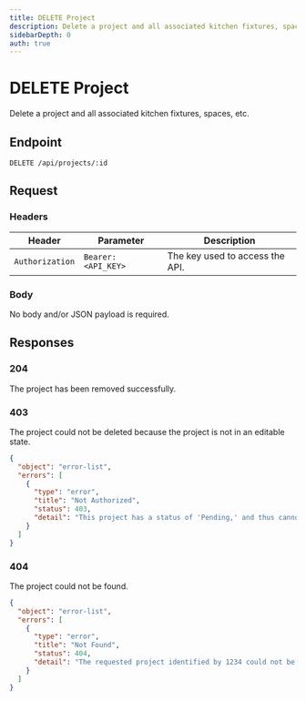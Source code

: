 ```yaml
---
title: DELETE Project
description: Delete a project and all associated kitchen fixtures, spaces, etc.
sidebarDepth: 0
auth: true
---
```


# DELETE Project

Delete a project and all associated kitchen fixtures, spaces, etc.

## Endpoint

``` http
DELETE /api/projects/:id
```

## Request

### Headers

| Header          | Parameter           | Description                       |
|-----------------|---------------------|-----------------------------------|
| `Authorization` | `Bearer: <API_KEY>` | The key used to access the API.   |

### Body

No body and/or JSON payload is required.

## Responses

### 204 <Badge text="success" type="success" />

The project has been removed successfully.

### 403 <Badge text="error" type="error" />

The project could not be deleted because the project is not in an editable state.

```json
{
  "object": "error-list",
  "errors": [
    {
      "type": "error",
      "title": "Not Authorized",
      "status": 403,
      "detail": "This project has a status of 'Pending,' and thus cannot be modified."
    }
  ]
}
```

### 404 <Badge text="error" type="error" />

The project could not be found.

```json
{
  "object": "error-list",
  "errors": [
    {
      "type": "error",
      "title": "Not Found",
      "status": 404,
      "detail": "The requested project identified by 1234 could not be found."
    }
  ]
}
```